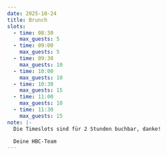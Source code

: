 ```yaml
---
date: 2025-10-24
title: Brunch
slots:
  - time: 08:30
    max_guests: 5
  - time: 09:00
    max_guests: 5
  - time: 09:30
    max_guests: 10
  - time: 10:00
    max_guests: 10
  - time: 10:30
    max_guests: 15
  - time: 11:00
    max_guests: 10
  - time: 11:30
    max_guests: 15
note: |-
  Die Timeslots sind für 2 Stunden buchbar, danke!

  Deine HBC-Team
---
```

